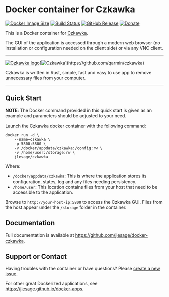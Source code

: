 # Docker container for Czkawka
[![Docker Image Size](https://img.shields.io/docker/image-size/jlesage/czkawka/latest)](https://hub.docker.com/r/jlesage/czkawka/tags) [![Build Status](https://github.com/jlesage/docker-czkawka/actions/workflows/build-image.yml/badge.svg?branch=master)](https://github.com/jlesage/docker-czkawka/actions/workflows/build-image.yml) [![GitHub Release](https://img.shields.io/github/release/jlesage/docker-czkawka.svg)](https://github.com/jlesage/docker-czkawka/releases/latest) [![Donate](https://img.shields.io/badge/Donate-PayPal-green.svg)](https://paypal.me/JocelynLeSage)

This is a Docker container for [Czkawka](https://github.com/qarmin/czkawka).

The GUI of the application is accessed through a modern web browser (no
installation or configuration needed on the client side) or via any VNC client.

---

[![Czkawka logo](https://images.weserv.nl/?url=raw.githubusercontent.com/jlesage/docker-templates/master/jlesage/images/czkawka-icon.png&w=110)](https://github.com/qarmin/czkawka)[![Czkawka](https://images.placeholders.dev/?width=224&height=110&fontFamily=monospace&fontWeight=400&fontSize=52&text=Czkawka&bgColor=rgba(0,0,0,0.0)&textColor=rgba(121,121,121,1))](https://github.com/qarmin/czkawka)

Czkawka is written in Rust, simple, fast and easy to use app to remove
unnecessary files from your computer.

---

## Quick Start

**NOTE**: The Docker command provided in this quick start is given as an example
and parameters should be adjusted to your need.

Launch the Czkawka docker container with the following command:
```shell
docker run -d \
    --name=czkawka \
    -p 5800:5800 \
    -v /docker/appdata/czkawka:/config:rw \
    -v /home/user:/storage:rw \
    jlesage/czkawka
```

Where:
  - `/docker/appdata/czkawka`: This is where the application stores its configuration, states, log and any files needing persistency.
  - `/home/user`: This location contains files from your host that need to be accessible to the application.

Browse to `http://your-host-ip:5800` to access the Czkawka GUI.
Files from the host appear under the `/storage` folder in the container.

## Documentation

Full documentation is available at https://github.com/jlesage/docker-czkawka.

## Support or Contact

Having troubles with the container or have questions?  Please
[create a new issue].

For other great Dockerized applications, see https://jlesage.github.io/docker-apps.

[create a new issue]: https://github.com/jlesage/docker-czkawka/issues
